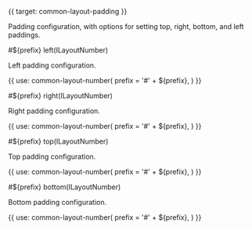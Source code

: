{{ target: common-layout-padding }}

<!-- ILayoutOrientPadding -->

Padding configuration, with options for setting top, right, bottom, and left paddings.

#${prefix} left(ILayoutNumber)

Left padding configuration.

{{ use: common-layout-number(
  prefix = '#' + ${prefix},
) }}

#${prefix} right(ILayoutNumber)

Right padding configuration.

{{ use: common-layout-number(
  prefix = '#' + ${prefix},
) }}

#${prefix} top(ILayoutNumber)

Top padding configuration.

{{ use: common-layout-number(
  prefix = '#' + ${prefix},
) }}

#${prefix} bottom(ILayoutNumber)

Bottom padding configuration.

{{ use: common-layout-number(
  prefix = '#' + ${prefix},
) }}